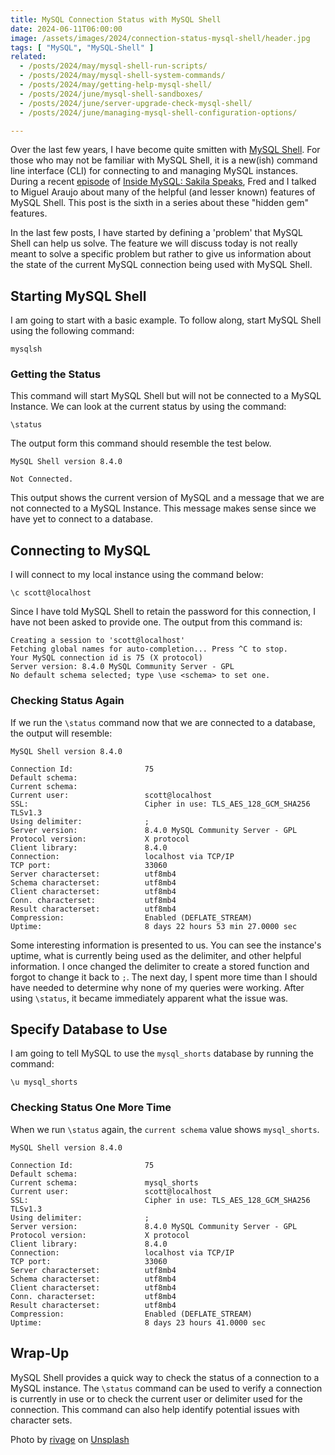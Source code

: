 ```yaml
---
title: MySQL Connection Status with MySQL Shell
date: 2024-06-11T06:00:00
image: /assets/images/2024/connection-status-mysql-shell/header.jpg
tags: [ "MySQL", "MySQL-Shell" ]
related:
  - /posts/2024/may/mysql-shell-run-scripts/
  - /posts/2024/may/mysql-shell-system-commands/
  - /posts/2024/may/getting-help-mysql-shell/
  - /posts/2024/june/mysql-shell-sandboxes/
  - /posts/2024/june/server-upgrade-check-mysql-shell/
  - /posts/2024/june/managing-mysql-shell-configuration-options/

---
```


Over the last few years, I have become quite smitten with [MySQL Shell](https://dev.mysql.com/doc/mysql-shell/8.0/en/). For those who may not be familiar with MySQL Shell, it is a new(ish) command line interface (CLI) for connecting to and managing MySQL instances. During a recent [episode](https://insidemysql.libsyn.com/mysql-shell-does-all-the-things) of [Inside MySQL: Sakila Speaks](https://insidemysql.libsyn.com/), Fred and I talked to Miguel Araujo about many of the helpful (and lesser known) features of MySQL Shell. This post is the sixth in a series about these "hidden gem" features.

In the last few posts, I have started by defining a 'problem' that MySQL Shell can help us solve. The feature we will discuss today is not really meant to solve a specific problem but rather to give us information about the state of the current MySQL connection being used with MySQL Shell.

## Starting MySQL Shell

I am going to start with a basic example. To follow along, start MySQL Shell using the following command:

```shell
mysqlsh
```

### Getting the Status

This command will start MySQL Shell but will not be connected to a MySQL Instance. We can look at the current status by using the command:

```shell
\status
```

The output form this command should resemble the test below.

```text
MySQL Shell version 8.4.0

Not Connected.
```

This output shows the current version of MySQL and a message that we are not connected to a MySQL Instance. This message makes sense since we have yet to connect to a database.

## Connecting to MySQL

I will connect to my local instance using the command below:

```shell
\c scott@localhost
```

Since I have told MySQL Shell to retain the password for this connection, I have not been asked to provide one. The output from this command is:

```text
Creating a session to 'scott@localhost'
Fetching global names for auto-completion... Press ^C to stop.
Your MySQL connection id is 75 (X protocol)
Server version: 8.4.0 MySQL Community Server - GPL
No default schema selected; type \use <schema> to set one.
```

### Checking Status Again

If we run the `\status` command now that we are connected to a database, the output will resemble:

```text
MySQL Shell version 8.4.0

Connection Id:                75
Default schema:               
Current schema:               
Current user:                 scott@localhost
SSL:                          Cipher in use: TLS_AES_128_GCM_SHA256 TLSv1.3
Using delimiter:              ;
Server version:               8.4.0 MySQL Community Server - GPL
Protocol version:             X protocol
Client library:               8.4.0
Connection:                   localhost via TCP/IP
TCP port:                     33060
Server characterset:          utf8mb4
Schema characterset:          utf8mb4
Client characterset:          utf8mb4
Conn. characterset:           utf8mb4
Result characterset:          utf8mb4
Compression:                  Enabled (DEFLATE_STREAM)
Uptime:                       8 days 22 hours 53 min 27.0000 sec
```

Some interesting information is presented to us. You can see the instance's uptime, what is currently being used as the delimiter, and other helpful information. I once changed the delimiter to create a stored function and forgot to change it back to `;`. The next day, I spent more time than I should have needed to determine why none of my queries were working. After using `\status`, it became immediately apparent what the issue was.

## Specify Database to Use

I am going to tell MySQL to use the `mysql_shorts` database by running the command:

```shell
\u mysql_shorts
```

### Checking Status One More Time

When we run `\status` again, the `current schema` value shows `mysql_shorts`.

```text
MySQL Shell version 8.4.0

Connection Id:                75
Default schema:               
Current schema:               mysql_shorts
Current user:                 scott@localhost
SSL:                          Cipher in use: TLS_AES_128_GCM_SHA256 TLSv1.3
Using delimiter:              ;
Server version:               8.4.0 MySQL Community Server - GPL
Protocol version:             X protocol
Client library:               8.4.0
Connection:                   localhost via TCP/IP
TCP port:                     33060
Server characterset:          utf8mb4
Schema characterset:          utf8mb4
Client characterset:          utf8mb4
Conn. characterset:           utf8mb4
Result characterset:          utf8mb4
Compression:                  Enabled (DEFLATE_STREAM)
Uptime:                       8 days 23 hours 41.0000 sec
```

## Wrap-Up

MySQL Shell provides a quick way to check the status of a connection to a MySQL instance. The `\status` command can be used to verify a connection is currently in use or to check the current user or delimiter used for the connection. This command can also help identify potential issues with character sets.


Photo by <a href="https://unsplash.com/@sigmund?utm_content=creditCopyText&utm_medium=referral&utm_source=unsplash">rivage</a> on <a href="https://unsplash.com/photos/analog-watch-at-1-00-TnEe6BdBC2M?utm_content=creditCopyText&utm_medium=referral&utm_source=unsplash">Unsplash</a>
  